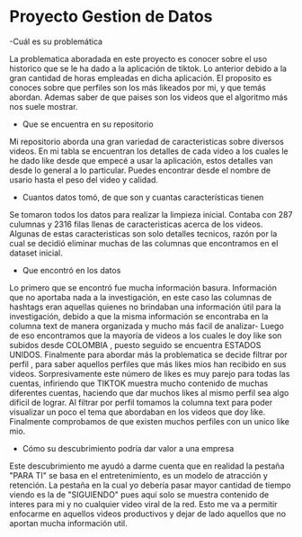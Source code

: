 # Proyecto Gestion de Datos
-Cuál es su problemática

La problematica aboradada en este proyecto es conocer sobre el uso historico que se le ha dado a la aplicación de tiktok.
Lo anterior debido a la gran cantidad de horas empleadas en dicha aplicación.
El proposito es conoces sobre que perfiles son los más likeados por mi, y que temás abordan.
Ademas saber de que paises son los videos que el algoritmo más nos suele mostrar.

- Que se encuentra en su repositorio

Mi repositorio aborda una gran variedad de caracteristicas sobre diversos videos.
En mi tabla se encuentran los detalles de cada video a los cuales le he dado like desde que empecé a usar la aplicación, estos detalles van desde lo general a lo particular. Puedes encontrar desde el nombre de usario hasta el peso del video y calidad.
  
- Cuantos datos tomó, de que son y cuantas características tienen

Se tomaron todos los datos para realizar la limpieza inicial.
Contaba con 287 culumnas y 2316 filas llenas de caracteristicas acerca de los videos.
Algunas de estas caracteristicas son solo detalles tecnicos, razón por la cual se decidió eliminar muchas de las columnas que encontramos en el dataset inicial.

  
- Que encontró en los datos

Lo primero que se encontró fue mucha información basura.
Información que no aportaba nada a la investigación, en este caso las columnas de hashtags eran aquellas quienes no brindaban una información útil para la investigación, debido a que la misma información se encontraba en la columna text de manera organizada y mucho más facil de analizar-
Luego de eso encontramos que la mayoría de videos a los cuales le doy like son subidos desde COLOMBIA , puesto seguido se encuentra ESTADOS UNIDOS.
Finalmente para abordar más la problematica se decide filtrar por perfil , para saber aquellos perfiles que más likes mios han recibido en sus videos.
Sorpresivamente este número de likes es muy parejo para todas las cuentas, infiriendo que TIKTOK muestra mucho contenido de muchas diferentes cuentas, haciendo que dar muchos likes al mismo perfil sea algo dificil de lograr.
Al filtrar por perfil tomamos la columna text para poder visualizar un poco el tema que abordaban en los videos que doy like.
Finalmente comprobamos de que existen muchos perfiles con un unico like mio.


- Cómo su descubrimiento podría dar valor a una empresa

Este descubrimiento me ayudó a darme cuenta que en realidad la pestaña "PARA TI" se basa en el entretenimiento, es un modelo de atracción y retención.
La pestaña en la cual yo debería pasar mayor cantidad de tiempo viendo es la de "SIGUIENDO" pues aquí solo se muestra contenido de interes para mi y no cualquier video viral de la red. Esto me va a permitir enfocarme en aquellos videos productivos y dejar de lado aquellos que no aportan mucha información util.
